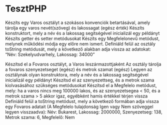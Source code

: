 # TesztPHP
Készíts egy Varos osztályt a szokásos konvenciók betartásával, amely tárolja egy varos nevét(szöveg) és
lakossagat (egész érték)
Készíts konstruktort, mely a név és a lakossag segítségével inicializál egy példányt
Készíts getter és setter metódusokat
Készíts egy Megfelelonevű metódust, melynek működési módja egy előre nem ismert.
Definiáld felül az osztály toString metódusát, mely a következő alakban adja vissza az adatokat: “Név:
Szekelyudvarhely, Lakossag: 34000”

Készítsd el a Fovaros osztályt, a Varos leszármazottjaként
Az osztály tárolja a fovaros szenyezetseget (egész) és metrok szamat (egész)
Legyen az osztálynak olyan konstruktora, mely a név és a lakossag segítségével inicializál egy példányt
Készítsd el az szenyezettseg, és a metrok szama kiolvasásához szükséges metódusokat
Készítsd el a Megfelelo metódust, mely: ha a varos nincs meg 100000 lakos, és az szenyezetsegea < 50,
és a metrok szama > 5 akkor igaz, egyébként hamis értékkel térjen vissza
Definiáld felül a toString metódust, mely a következő formában adja vissza egy Fovaros adatait (A
Megfelelo tulajdonság Igen vagy Nem szöveggel legyen visszaadva):
Név: Bukarest, Lakossag: 2000000, Szenyezetseg: 138, Metrok szama: 6, Megfelelő: Nem

